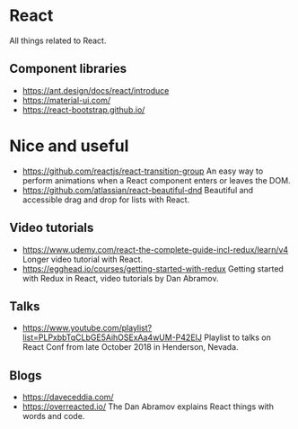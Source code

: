 # React

All things related to React.

## Component libraries

- https://ant.design/docs/react/introduce
- https://material-ui.com/
- https://react-bootstrap.github.io/

# Nice and useful

- https://github.com/reactjs/react-transition-group An easy way to perform animations when a React component enters or leaves the DOM.
- https://github.com/atlassian/react-beautiful-dnd Beautiful and accessible drag and drop for lists with React.

## Video tutorials

- https://www.udemy.com/react-the-complete-guide-incl-redux/learn/v4 Longer video tutorial with React.
- https://egghead.io/courses/getting-started-with-redux Getting started with Redux in React, video tutorials by Dan Abramov.

## Talks

- https://www.youtube.com/playlist?list=PLPxbbTqCLbGE5AihOSExAa4wUM-P42EIJ Playlist to talks on React Conf from late October 2018 in Henderson, Nevada.

## Blogs

- https://daveceddia.com/
- https://overreacted.io/ The Dan Abramov explains React things with words and code.
